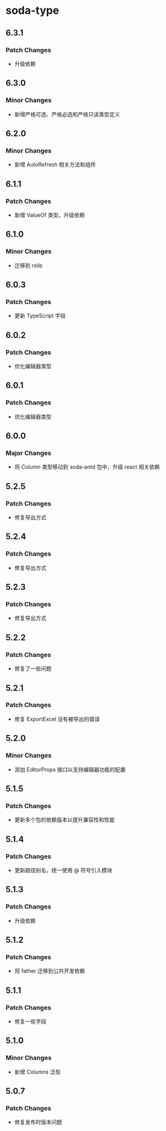 # soda-type

## 6.3.1

### Patch Changes

- 升级依赖

## 6.3.0

### Minor Changes

- 新增严格可选、严格必选和严格只读类型定义

## 6.2.0

### Minor Changes

- 新增 AutoRefresh 相关方法和组件

## 6.1.1

### Patch Changes

- 新增 ValueOf 类型，升级依赖

## 6.1.0

### Minor Changes

- 迁移到 rslib

## 6.0.3

### Patch Changes

- 更新 TypeScript 字段

## 6.0.2

### Patch Changes

- 优化编辑器类型

## 6.0.1

### Patch Changes

- 优化编辑器类型

## 6.0.0

### Major Changes

- 将 Column 类型移动到 soda-antd 包中，升级 react 相关依赖

## 5.2.5

### Patch Changes

- 修复导出方式

## 5.2.4

### Patch Changes

- 修复导出方式

## 5.2.3

### Patch Changes

- 修复导出方式

## 5.2.2

### Patch Changes

- 修复了一些问题

## 5.2.1

### Patch Changes

- 修复 ExportExcel 没有被导出的错误

## 5.2.0

### Minor Changes

- 添加 EditorProps 接口以支持编辑器功能的配置

## 5.1.5

### Patch Changes

- 更新多个包的依赖版本以提升兼容性和性能

## 5.1.4

### Patch Changes

- 更新路径别名，统一使用 @ 符号引入模块

## 5.1.3

### Patch Changes

- 升级依赖

## 5.1.2

### Patch Changes

- 将 father 迁移到公共开发依赖

## 5.1.1

### Patch Changes

- 修复一些字段

## 5.1.0

### Minor Changes

- 新增 Columns 泛型

## 5.0.7

### Patch Changes

- 修复发布时版本问题
